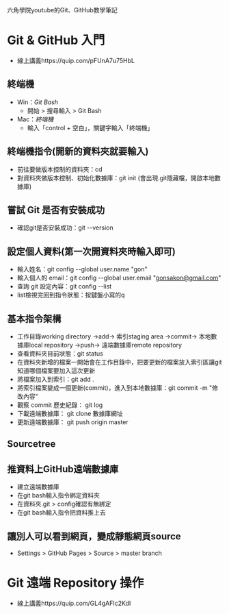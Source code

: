 六角學院youtube的Git、GitHub教學筆記
# Git & GitHub 入門
* 線上講義https://quip.com/pFUnA7u75HbL
## 終端機
* Win：*Git Bash*
    * 開始 > 搜尋輸入 > Git Bash
* Mac：*終端機*
    * 輸入「control + 空白」，關鍵字輸入「終端機」

## 終端機指令(開新的資料夾就要輸入)
* 前往要做版本控制的資料夾：cd
* 對資料夾做版本控制、初始化數據庫：git init (會出現.git隱藏檔，開啟本地數據庫)

## 嘗試 Git 是否有安裝成功
* 確認git是否安裝成功：git --version

## 設定個人資料(第一次開資料夾時輸入即可)
* 輸入姓名：git config --global user.name "gon"
* 輸入個人的 email：git config --global user.email "gonsakon@gmail.com"
* 查詢 git 設定內容：git config --list
* list檢視完回到指令狀態：按鍵盤小寫的q

## 基本指令架構
* 工作目錄working directory →add→ 索引staging area →commit→ 本地數據庫local repository →push→ 遠端數據庫remote repository
* 查看資料夾目前狀態：git status
* 在資料夾新增的檔案一開始會在工作目錄中，把要更新的檔案放入索引區讓git知道哪個檔案要加入這次更新
* 將檔案加入到索引：git add .
* 將索引檔案變成一個更新(commit)，進入到本地數據庫：git commit -m "修改內容"
* 觀察 commit 歷史紀錄： git log
* 下載遠端數據庫： git clone 數據庫網址
* 更新遠端數據庫： git push origin master

## Sourcetree

## 推資料上GitHub遠端數據庫 
* 建立遠端數據庫
* 在git bash輸入指令綁定資料夾
* 在資料夾.git > config確認有無綁定
* 在git bash輸入指令把資料推上去

## 讓別人可以看到網頁，變成靜態網頁source
* Settings > GitHub Pages > Source > master branch

# Git 遠端  Repository 操作
* 線上講義https://quip.com/GL4gAFIc2KdI
